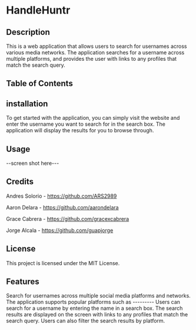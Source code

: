 # HandleHuntr


## Description
This is a web application that allows users to search for usernames across various media networks. The application searches for a username across multiple platforms, and provides the user with links to any profiles that match the search query.

## Table of Contents



## installation
To get started with the application, you can simply visit the website and enter the username you want to search for in the search box. The application will display the results for you to browse through.

## Usage
--screen shot here---

## Credits

Andres Solorio - https://github.com/ARS2989

Aaron Delara - https://github.com/aarondelara

Grace Cabrera - https://github.com/gracexcabrera

Jorge Alcala - https://github.com/guapjorge


## License
This project is licensed under the MIT License.


## Features
Search for usernames across multiple social media platforms and networks.
The application supports popular platforms such as ---------
Users can search for a username by entering the name in a search box.
The search results are displayed on the screen with links to any profiles that match the search query.
Users can also filter the search results by platform.

